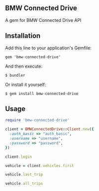 ## BMW Connected Drive

A gem for BMW Connected Drive API

## Installation

Add this line to your application's Gemfile:

    gem 'bmw-connected-drive'

And then execute:

    $ bundler

Or install it yourself:

    $ gem install bmw-connected-drive

## Usage

```ruby
require 'bmw-connected-drive'

client = BMWConnectedDrive::Client.new({
  :auth_basic => "auth_basic",
  :username => "username",
  :password => "password",
})

client.login

vehicle = client.vehicles.first

vehicle.last_trip

vehicle.all_trips
```
